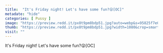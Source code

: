 ```yaml
---
title:  "It's Friday night! Let's have some fun?😜[OC]"
metadate: "hide"
categories: [ Pussy ]
image: "https://preview.redd.it/px8t9pm8bdp51.jpg?auto=webp&s=95825f7e0b20b733d9d8b1b7eb34161eace8d2b6"
thumb: "https://preview.redd.it/px8t9pm8bdp51.jpg?width=1080&crop=smart&auto=webp&s=6f87c3cb1e4a9142c3c3acf4b31586cb78a9c020"
visit: ""
---
```

It's Friday night! Let's have some fun?😜[OC]
